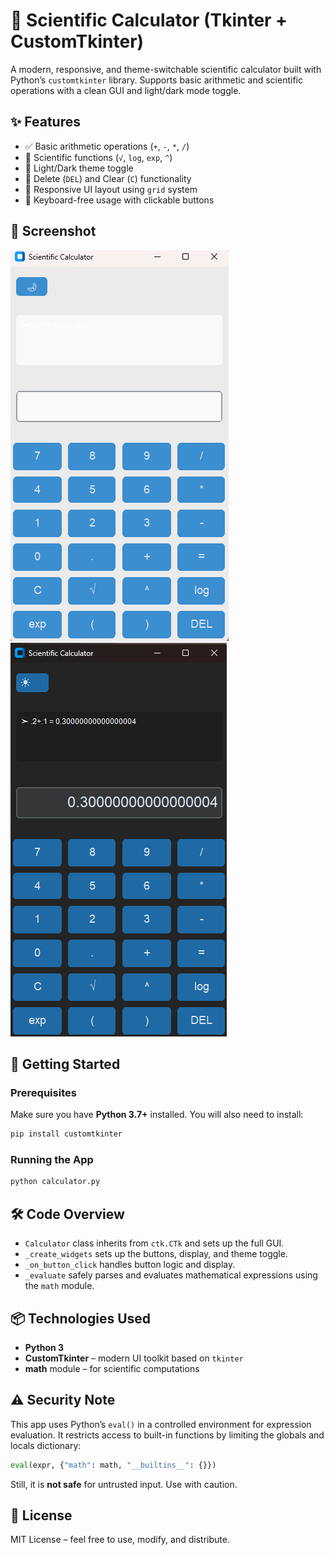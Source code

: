 # 🔢 Scientific Calculator (Tkinter + CustomTkinter)
A modern, responsive, and theme-switchable scientific calculator built with Python’s `customtkinter` library. Supports basic arithmetic and scientific operations with a clean GUI and light/dark mode toggle.

## ✨ Features
* ✅ Basic arithmetic operations (`+`, `-`, `*`, `/`)
* 🧮 Scientific functions (`√`, `log`, `exp`, `^`)
* 🌙 Light/Dark theme toggle
* 🔄 Delete (`DEL`) and Clear (`C`) functionality
* 📱 Responsive UI layout using `grid` system
* 🎯 Keyboard-free usage with clickable buttons

## 📸 Screenshot
![image alt](https://github.com/GITWithAkshay/PRODIGY_AD_01/blob/3e5e5b17f62ad0d40047ae1d8d59f430c16952f3/Screenshot%20(182).png)
![image alt](https://github.com/GITWithAkshay/PRODIGY_AD_01/blob/79ce2bdbffa61317863086e6d084da2659437a9b/Screenshot%20(180).png)

## 🚀 Getting Started

### Prerequisites
Make sure you have **Python 3.7+** installed.
You will also need to install:
```bash
pip install customtkinter
```

### Running the App
```bash
python calculator.py
```

## 🛠️ Code Overview
* `Calculator` class inherits from `ctk.CTk` and sets up the full GUI.
* `_create_widgets` sets up the buttons, display, and theme toggle.
* `_on_button_click` handles button logic and display.
* `_evaluate` safely parses and evaluates mathematical expressions using the `math` module.

## 📦 Technologies Used
* **Python 3**
* **CustomTkinter** – modern UI toolkit based on `tkinter`
* **math** module – for scientific computations

## ⚠️ Security Note
This app uses Python’s `eval()` in a controlled environment for expression evaluation. It restricts access to built-in functions by limiting the globals and locals dictionary:

```python
eval(expr, {"math": math, "__builtins__": {}})
```

Still, it is **not safe** for untrusted input. Use with caution.

## 📄 License
MIT License – feel free to use, modify, and distribute.
